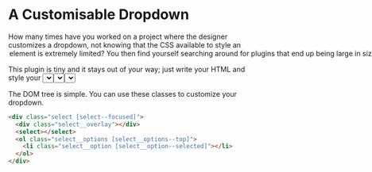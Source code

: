 # A Customisable Dropdown

How many times have you worked on a project where the designer customizes a dropdown, not knowing that the CSS available to style an <option> element is extremely limited? You then find yourself searching around for plugins that end up being large in size and require you to study the API for various options.

This plugin is tiny and it stays out of your way; just write your HTML and style your <select> as you normally would. The plugin will attach itself to the <select> element when the user first interacts with it. That also means that all <select> elements added in the future will automatically be supported without having to run any extra code. Just load this plugin and forget about it.

The DOM tree is simple. You can use these classes to customize your dropdown.

```html
<div class="select [select--focused]">
  <div class="select__overlay"></div>
  <select></select>
  <ol class="select__options [select__options--top]">
    <li class="select__option [select__option--selected]"></li>
  </ol>
</div>
```
